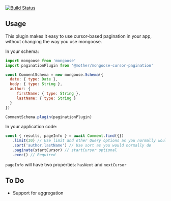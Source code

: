 [![Build Status](https://travis-ci.org/mother/mongoose-cursor-pagination.svg?branch=master)](https://travis-ci.org/mother/mongoose-cursor-pagination.svg?branch=master)

## Usage

This plugin makes it easy to use cursor-based pagination in your app, without
changing the way you use mongoose.

In your schema:

```javascript
import mongoose from 'mongoose'
import paginationPlugin from '@mother/mongoose-cursor-pagination'

const CommentSchema = new mongoose.Schema({
  date: { type: Date },
  body: { type: String },
  author: {
     firstName: { type: String },
     lastName: { type: String }
  }
})

CommentSchema.plugin(paginationPlugin)
```

In your application code:

```javascript
const { results, pageInfo } = await Comment.find({})
   .limit(30) // Use limit and other Query options as you normally would
   .sort('author.lastName') // Use sort as you would normally do
   .paginate(startCursor) // startCursor optional
   .exec() // Required
```

`pageInfo` will have two properties: `hasNext` and `nextCursor`

## To Do
- Support for aggregation
